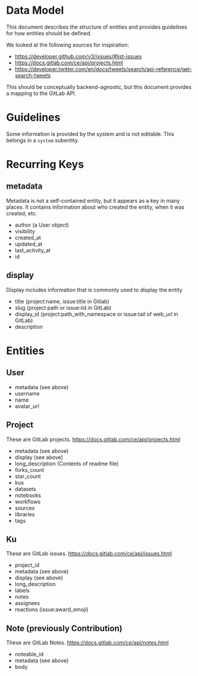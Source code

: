 # Data Model

This document describes the structure of entities and provides guidelines for how entities should be defined.

We looked at the following sources for inspiration:

- https://developer.github.com/v3/issues/#list-issues
- https://docs.gitlab.com/ce/api/projects.html
- https://developer.twitter.com/en/docs/tweets/search/api-reference/get-search-tweets

This should be conceptually backend-agnostic, but this document provides a mapping to the GitLab API.

# Guidelines

Some information is provided by the system and is not editable. This belongs in a ```system``` subentity.

# Recurring Keys

## metadata

Metadata is not a self-contained entity, but it appears as a key in many places. It contains information about who created the entity, when it was created, etc.

- author (a User object)
- visibility
- created_at
- updated_at
- last_activity_at
- id

## display

Display includes information that is commonly used to display the entity

- title (project:name, issue:title in Gitlab)
- slug (project:path or issue:iid in GitLab)
- display_id (project:path_with_namespace or issue:tail of web_url in GitLab)
- description

# Entities

## User

- metadata (see above)
- username
- name
- avatar_url

## Project

These are GitLab projects. https://docs.gitlab.com/ce/api/projects.html

- metadata (see above)
- display (see above)
- long_description (Contents of readme file)
- forks_count
- star_count
- kus
- datasets
- notebooks
- workflows
- sources
- libraries
- tags

## Ku

These are GitLab issues. https://docs.gitlab.com/ce/api/issues.html

- project_id
- metadata (see above)
- display (see above)
- long_description
- labels
- notes
- assignees
- reactions (issue:award_emoji)

## Note (previously Contribution)

These are GitLab Notes. https://docs.gitlab.com/ce/api/notes.html

- noteable_id
- metadata (see above)
- body
